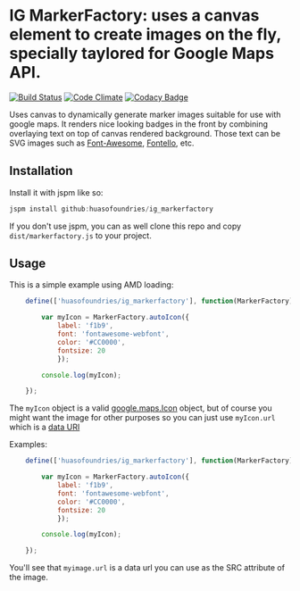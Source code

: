 # IG MarkerFactory: uses a canvas element to create images on the fly, specially taylored for Google Maps API.

[![Build Status](https://travis-ci.org/HuasoFoundries/ig_markerfactory.svg)](https://travis-ci.org/HuasoFoundries/ig_markerfactory) [![Code Climate](https://codeclimate.com/github/HuasoFoundries/ig_markerfactory/badges/gpa.svg)](https://codeclimate.com/github/HuasoFoundries/ig_markerfactory) [![Codacy Badge](https://api.codacy.com/project/badge/grade/44d15485b93e43cf86356e56a8bfb7d1)](https://www.codacy.com/app/amenadiel/ig_markerfactory)

Uses canvas to dynamically generate marker images suitable for use with google maps. It
renders nice looking badges in the front by combining overlaying text on top of canvas
rendered background. Those text can be SVG images such as [Font-Awesome](https://fontawesome.github.io/Font-Awesome/), [Fontello](http://fontello.com/), etc.

## Installation

Install it with jspm like so:

```js
jspm install github:huasofoundries/ig_markerfactory
```

If you don't use jspm, you can as well clone this repo and copy 
`dist/markerfactory.js` to your project. 

## Usage

This is a simple example using AMD loading:

```js
	define(['huasofoundries/ig_markerfactory'], function(MarkerFactory) {

		var myIcon = MarkerFactory.autoIcon({
			label: 'f1b9',
			font: 'fontawesome-webfont',
			color: '#CC0000',
			fontsize: 20
			});

		console.log(myIcon);

	});

```

The `myIcon` object is a valid [google.maps.Icon](https://developers.google.com/maps/documentation/javascript/3.exp/reference#Icon) object,
but of course you might want the image for other purposes so you can just use `myIcon.url` which is a [data URI](https://developer.mozilla.org/en-US/docs/Web/HTTP/data_URIs)

Examples:

```js
	define(['huasofoundries/ig_markerfactory'], function(MarkerFactory) {

		var myIcon = MarkerFactory.autoIcon({
			label: 'f1b9',
			font: 'fontawesome-webfont',
			color: '#CC0000',
			fontsize: 20
			});

		console.log(myIcon);

	});

```




You'll see that `myimage.url` is a data url you can use as the SRC attribute of the image.


